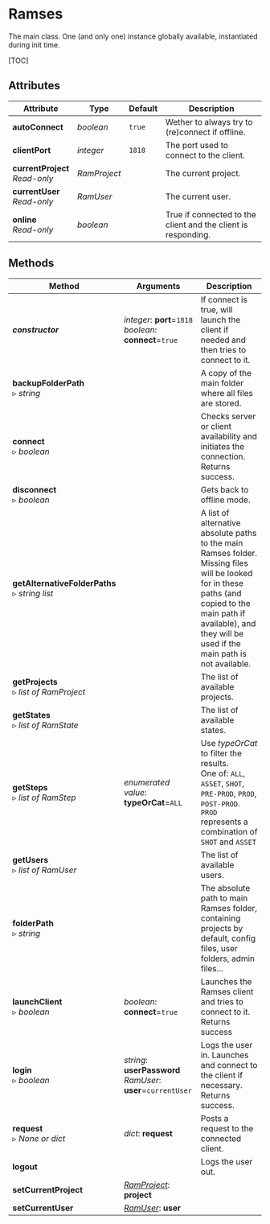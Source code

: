 # Ramses

The main class. One (and only one) instance globally available, instantiated during init time.

[TOC]

## Attributes

| Attribute | Type | Default | Description |
| --- | --- | --- | --- |
| **autoConnect** | *boolean* | `true` | Wether to always try to (re)connect if offline. |
| **clientPort** | *integer* | `1818` | The port used to connect to the client. |
| **currentProject**<br />*Read-only* | *RamProject* | | The current project. |
| **currentUser**<br />*Read-only* | *RamUser* | | The current user. |
| **online**<br/>*Read-only* | *boolean* | | True if connected to the client and the client is responding. |

## Methods

| Method | Arguments | Description |
| --- | --- | --- |
| ***constructor*** | *integer*: **port**=`1818`<br />*boolean*: **connect**=`true` | If connect is true, will launch the client if needed and then tries to connect to it. |
| **backupFolderPath**<br />▹ *string* | | A copy of the main folder where all files are stored. |
| **connect**<br />▹ *boolean* | | Checks server or client availability and initiates the connection. Returns success. |
| **disconnect**<br />▹ *boolean* | | Gets back to offline mode. |
| **getAlternativeFolderPaths**<br />▹ *string list* | | A list of alternative absolute paths to the main Ramses folder. Missing files will be looked for in these paths (and copied to the main path if available), and they will be used if the main path is not available. |
| **getProjects**<br />▹ *list of RamProject* | | The list of available projects. |
| **getStates**<br />▹ *list of RamState* | | The list of available states. |
| **getSteps**<br />▹ *list of RamStep* | *enumerated value*: **typeOrCat**=`ALL` | Use *typeOrCat* to filter the results.<br />One of: `ALL`, `ASSET`, `SHOT`, `PRE-PROD`, `PROD`, `POST-PROD`.<br />`PROD` represents a combination of `SHOT` and `ASSET` |
| **getUsers**<br />▹ *list of RamUser* | | The list of available users. |
| **folderPath**<br />▹ *string* | | The absolute path to main Ramses folder, containing projects by default, config files, user folders, admin files... |
| **launchClient**<br />▹ *boolean* | *boolean*: **connect**=`true`| Launches the Ramses client and tries to connect to it. Returns success |
| **login**<br />▹ *boolean* | *string*: **userPassword**<br />*RamUser*: **user**=`currentUser` | Logs the user in. Launches and connect to the client if necessary.  Returns success. |
| **request**<br />▹ *None or dict* | *dict*: **request**<br /> | Posts a request to the connected client. |
| **logout**| | Logs the user out. |
| **setCurrentProject** | *[RamProject](ram_project.md)*: **project** | |
| **setCurrentUser** | *[RamUser](ram_user.md)*: **user** | |